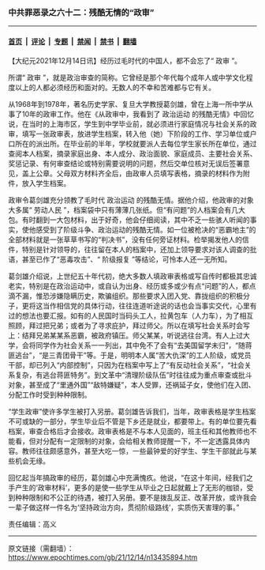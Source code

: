 ### 中共罪恶录之六十二：残酷无情的“政审”

---

#### [首页](../../../..?n13435894) &nbsp;|&nbsp; [评论](../../../../../epoch-comment?n13435894) &nbsp;|&nbsp; [专题](../../../../../epoch-special?n13435894) &nbsp;|&nbsp; [禁闻](../../../../../epoch-news?n13435894) &nbsp;|&nbsp; [禁书](../../../../../books?n13435894) &nbsp;|&nbsp; [翻墙](https://github.com/gfw-breaker/nogfw/blob/master/README.md?n13435894)


<div class="post_content" id="artbody" itemprop="articleBody">
 <!-- article content begin -->
 <p>
  【大纪元2021年12月14日讯】经历过毛时代的中国人，都不会忘了“
  <ok href="https://www.epochtimes.com/gb/tag/%E6%94%BF%E5%AE%A1.html">
   政审
  </ok>
  ”。
 </p>
 <p>
  所谓“
  <ok href="https://www.epochtimes.com/gb/tag/%E6%94%BF%E5%AE%A1.html">
   政审
  </ok>
  ”，就是政治审查的简称。它曾经是那个年代每个成年人或中学文化程度以上的人都必须经历和面对的。无数人的不幸和苦难都与它有关。
 </p>
 <p>
  从1968年到1978年，著名历史学家、复旦大学教授葛剑雄，曾在上海一所中学从事了10年的政审工作。他在《从政审中，我看到了
  <ok href="https://www.epochtimes.com/gb/tag/%E6%94%BF%E6%B2%BB%E8%BF%90%E5%8A%A8.html">
   政治运动
  </ok>
  的残酷无情》中回忆说，在当时的上海市区，学生到中学毕业前，就必须进行家庭情况与社会关系的政审，填写一张政审表，放进学生档案，转入他（她）下阶段的工作、学习单位或户口所在的派出所。在毕业前的半年，学校就要派人去每位学生家长所在单位，通过查阅本人档案，摘录家庭出身、本人成分、政治面貌、家庭成员、主要社会关系、奖惩记录、有何审查结论或特别需要说明的问题，然后交单位核对无误后签署意见，盖上公章。父母双方材料齐全后，由政审人员填写表格，摘录的材料作为附件，放入学生档案。
 </p>
 <p>
  政审令葛剑雄充分领教了毛时代
  <ok href="https://www.epochtimes.com/gb/tag/%E6%94%BF%E6%B2%BB%E8%BF%90%E5%8A%A8.html">
   政治运动
  </ok>
  的残酷无情。据他介绍，他政审的对象大多属“
  <ok href="https://www.epochtimes.com/gb/tag/%E5%8A%B3%E5%8A%A8%E4%BA%BA%E6%B0%91.html">
   劳动人民
  </ok>
  ”，档案袋中只有薄薄几张纸。但“有问题”的人档案会有几大包。有时翻到一大包材料，出于好奇，他会仔细阅读，其中不乏一些骇人听闻的事实，使他感受到了阶级斗争、政治运动的残酷无情。如一位被枪决的“恶霸地主”的全部材料就是一张草草书写的“判决书”，没有任何旁证材料。检举揭发他人的信件，特别是针对领导的，往往留在本人的档案中，还加上领导要求对该人调查的批语，甚至已作了“恶毒攻击”、“
  <ok href="https://www.epochtimes.com/gb/tag/%E9%98%B6%E7%BA%A7%E6%8A%A5%E5%A4%8D.html">
   阶级报复
  </ok>
  ”等结论，可怜本人还一无所知。
 </p>
 <p>
  葛剑雄介绍说，上世纪五十年代初，绝大多数人填政审表格或写自传时都极其忠诚老实，特别是在政治运动中，或自认为出身、经历或多或少有点“问题”的人，都点滴不漏，惟恐涉嫌隐瞒历史，欺骗组织。那些要求入团入党、靠拢组织的积极分子，更将这当作相信党的具体行动，往往连道听途说的话也会当事实交代，心里有过的想法也要汇报。如有的人民国时当码头工人，拉黄包车（人力车），为了相互照顾，拜过把兄弟；或者为了寻求庇护，拜过师父。所以在填写社会关系时会写上：结拜兄弟某某系恶霸，被政府镇压。师父某某，听说逃往台湾。有人上过大学，会将同学作为社会关系一一列出，其中免不了会有“去美国留学未归”，“随蒋匪逃台”，“是三青团骨干”等。于是，明明本人属“苦大仇深”的工人阶级，或党员干部，却已列入“内部控制”，只因为在档案中写上了“有反动社会关系”，“社会关系复杂，有逃台蒋匪特务”。到文革中“清理阶级队伍”时往往成为重点审查或批斗对象，甚至成了“里通外国”“敌特嫌疑”，本人受罪，还祸延子女，使他们在入团、分配工作时受到种种限制。
 </p>
 <p>
  “学生政审”使许多学生被打入另册。葛剑雄告诉我们，当年，政审表格是学生档案不可或缺的一部分，学生毕业后不管是下乡还是就业，都要带上。有的单位要先看档案，审查合格后才会接收。政审表格是不与本人见面的，班主任和其他教师也不能看，但对分配有一定限制的对象，会给相关教师提醒一下，不一定透露具体内容。教师往往颇感意外，甚至大吃一惊，一些最钟爱的好学生、学生干部就此与某些机会无缘。
 </p>
 <p>
  回忆起当年搞政审的经历，葛剑雄心中充满愧疚。他说，“在这十年间，经我们之手产生的‘政审材料’，更多的是使一些学生从毕业之日起就戴上了无形的枷锁，受到种种限制和不公正的待遇，被打入另册。要不是拨乱反正、改革开放，或许我会一辈子做这样一件名为‘坚持政治方向，贯彻阶级路线’，实质伤天害理的事。”
 </p>
 <p>
  责任编辑：高义
 </p>
 <!-- article content end -->
 <div id="below_article_ad">
 </div>
</div>


---

原文链接（需翻墙）：https://www.epochtimes.com/gb/21/12/14/n13435894.htm